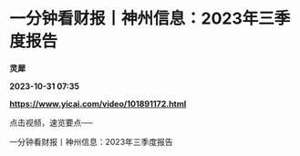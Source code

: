 # 一分钟看财报丨神州信息：2023年三季度报告
**灵犀**

**2023-10-31 07:35**

**https://www.yicai.com/video/101891172.html**

点击视频，速览要点──

一分钟看财报丨神州信息：2023年三季度报告